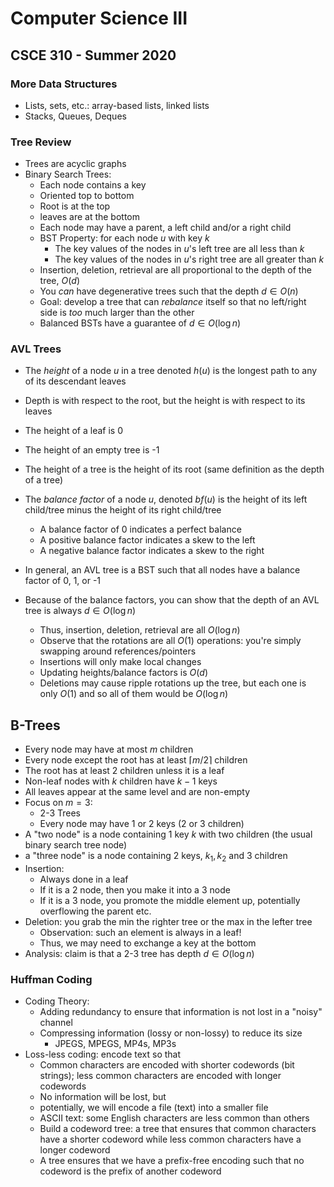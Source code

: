 
# Computer Science III
## CSCE 310 - Summer 2020
### More Data Structures

* Lists, sets, etc.: array-based lists, linked lists
* Stacks, Queues, Deques

### Tree Review 

* Trees are acyclic graphs
* Binary Search Trees:
  * Each node contains a key
  * Oriented top to bottom
  * Root is at the top
  * leaves are at the bottom
  * Each node may have a parent, a left child and/or a right child
  * BST Property: for each node $u$ with key $k$
    * The key values of the nodes in $u$'s left tree are all less than $k$
    * The key values of the nodes in $u$'s right tree are all greater than $k$
  * Insertion, deletion, retrieval are all proportional to the depth of the tree, $O(d)$
  * You *can* have degenerative trees such that the depth $d \in O(n)$
  * Goal: develop a tree that can *rebalance* itself so that no left/right side is *too* much larger than the other
  * Balanced BSTs have a guarantee of $d \in O(\log{n})$
  
### AVL Trees

* The *height* of a node $u$ in a tree denoted $h(u)$ is the longest path to any of its descendant leaves
* Depth is with respect to the root, but the height is with respect to its leaves
* The height of a leaf is 0
* The height of an empty tree is -1
* The height of a tree is the height of its root (same definition as the depth of a tree)

* The *balance factor* of a node $u$, denoted $bf(u)$ is the height of its left child/tree minus the height of its right child/tree
  * A balance factor of 0 indicates a perfect balance
  * A positive balance factor indicates a skew to the left
  * A negative balance factor indicates a skew to the right
* In general, an AVL tree is a BST such that all nodes have a balance factor of 0, 1, or -1
* Because of the balance factors, you can show that the depth of an AVL tree is always $d \in O(\log{n})$
  * Thus, insertion, deletion, retrieval are all $O(\log{n})$
  * Observe that the rotations are all $O(1)$ operations: you're simply swapping around references/pointers
  * Insertions will only make local changes
  * Updating heights/balance factors is $O(d)$
  * Deletions may cause ripple rotations up the tree, but each one is only $O(1)$ and so all of them would be $O(\log{n})$

## B-Trees

* Every node may have at most $m$ children
* Every node except the root has at least $\lceil m/2 \rceil$ children
* The root has at least 2 children unless it is a leaf
* Non-leaf nodes with $k$ children have $k-1$ keys
* All leaves appear at the same level and are non-empty
* Focus on $m = 3$: 
  * 2-3 Trees
  * Every node may have 1 or 2 keys (2 or 3 children)
* A "two node" is a node containing 1 key $k$ with two children (the usual binary search tree node)
* a "three node" is a node containing 2 keys, $k_1, k_2$ and 3 children
* Insertion:
  * Always done in a leaf
  * If it is a 2 node, then you make it into a 3 node
  * If it is a 3 node, you promote the middle element up, potentially overflowing the parent etc.
* Deletion: you grab the min the righter tree or the max in the lefter tree
  * Observation: such an element is always in a leaf!  
  * Thus, we may need to exchange a key at the bottom
* Analysis: claim is that a 2-3 tree has depth $d \in O(\log{n})$

### Huffman Coding

* Coding Theory: 
  * Adding redundancy to ensure that information is not lost in a "noisy" channel
  * Compressing information (lossy or non-lossy) to reduce its size
    * JPEGS, MPEGS, MP4s, MP3s
* Loss-less coding: encode text so that
  * Common characters are encoded with shorter codewords (bit strings); less common characters are encoded with longer codewords
  * No information will be lost, but
  * potentially, we will encode a file (text) into a smaller file
  * ASCII text: some English characters are less common than others
  * Build a codeword tree: a tree that ensures that common characters have a shorter codeword while less common characters have a longer codeword
  * A tree ensures that we have a prefix-free encoding such that no codeword is the prefix of another codeword






```text










```

